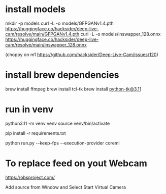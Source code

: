 # install models

mkdir -p models
curl -L -o models/GFPGANv1.4.pth https://huggingface.co/hacksider/deep-live-cam/resolve/main/GFPGANv1.4.pth
curl -L -o models/inswapper_128.onnx https://huggingface.co/hacksider/deep-live-cam/resolve/main/inswapper_128.onnx

(choppy on m1 https://github.com/hacksider/Deep-Live-Cam/issues/120)

# install brew dependencies

brew install ffmpeg
brew install tcl-tk
brew install python-tk@3.11

# run in venv

python3.11 -m venv venv
source venv/bin/activate

pip install -r requirements.txt

python run.py --keep-fps --execution-provider coreml

# To replace feed on yout Webcam

https://obsproject.com/

Add source from Window and Select
Start Virtual Camera

